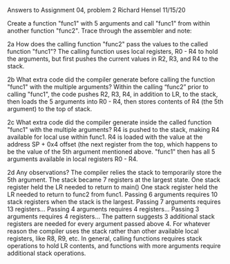 Answers to Assignment 04, problem 2
Richard Hensel
11/15/20

Create a function "func1" with 5 arguments and call "func1" from within another function "func2". Trace through the assembler and note:

2a How does the calling function "func2" pass the values to the called function "func1"?
The calling function uses local registers, R0 - R4 to hold the arguments, but first pushes the current values in R2, R3, and R4 to the stack.

2b What extra code did the compiler generate before calling the function "func1" with the multiple arguments?
Within the calling “func2” prior to calling "func1", the code pushes R2, R3, R4, in addition to LR, to the stack, then loads the 5 arguments into R0 - R4, then stores contents of R4 (the 5th argument) to the top of stack.

2c What extra code did the compiler generate inside the called function "func1" with the multiple arguments?
R4 is pushed to the stack, making R4 available for local use within func1.
R4 is loaded with the value at the address SP + 0x4 offset (the next register from the top, which happens to be the value of the 5th argument mentioned above.  "func1" then has all 5 arguments available in local registers R0 - R4.

2d Any observations?
The compiler relies the stack to temporarily store the 5th argument.
The stack became 7 registers at the largest state.
One stack register held the LR needed to return to main()
One stack register held the LR needed to return to func2 from func1.
Passing 6 arguments requires 10 stack registers when the stack is the largest.
Passing 7 arguments requires 13 registers...
Passing 4 arguments requires 4 registers...
Passing 3 arguments requires 4 registers...
The pattern suggests 3 additional stack registers are needed for every argument passed above 4. For whatever reason the compiler uses the stack rather than other available local registers, like R8, R9, etc.
In general, calling functions requires stack operations to hold LR contents, and functions with more arguments require additional stack operations.
